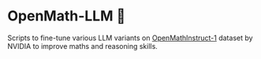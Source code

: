 # OpenMath-LLM 👾
Scripts to fine-tune various LLM variants on [OpenMathInstruct-1](https://huggingface.co/datasets/nvidia/OpenMathInstruct-1) dataset by NVIDIA to improve maths and reasoning skills.
